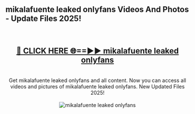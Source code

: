 <h2>mikalafuente leaked onlyfans Videos And Photos - Update Files 2025!</h2>
<br>
<div align="center">
<h2><a href="https://top-ai-tools.click/QrbHav" rel="nofollow">🔴 CLICK HERE 🌐==►► mikalafuente leaked onlyfans</a></h2>
<br>
Get mikalafuente leaked onlyfans and all content. Now you can access all videos and pictures of mikalafuente leaked onlyfans. New Updated Files 2025!
<br>
<br>
<a href="https://top-ai-tools.click/QrbHav" rel="nofollow" data-target="animated-image.originalLink"><img src="https://i.ibb.co.com/WyWwxjT/player-gif2.gif" alt="mikalafuente leaked onlyfans" style="max-width: 100%; display: inline-block;" data-target="animated-image.originalImage"></a>
</div>
<br>